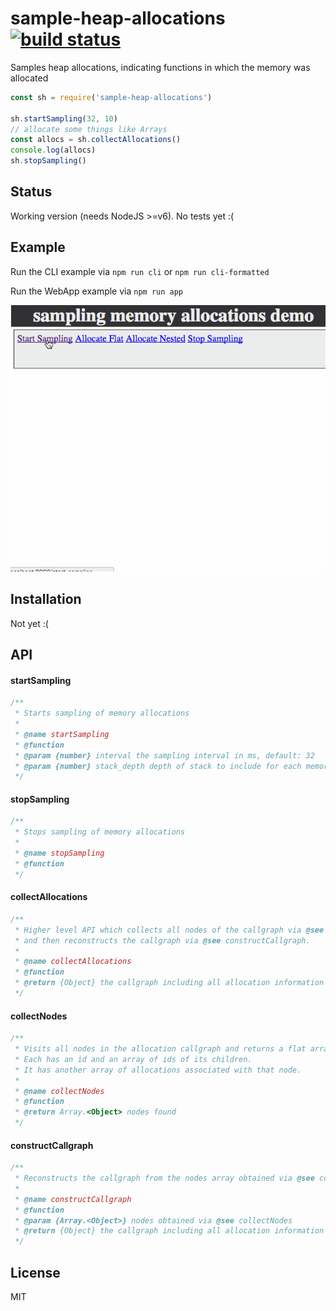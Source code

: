 # sample-heap-allocations [![build status](https://secure.travis-ci.org/thlorenz/sample-heap-allocations.png)](http://travis-ci.org/thlorenz/sample-heap-allocations)

Samples heap allocations, indicating functions in which the memory was allocated

```js
const sh = require('sample-heap-allocations')

sh.startSampling(32, 10)
// allocate some things like Arrays
const allocs = sh.collectAllocations()
console.log(allocs)
sh.stopSampling()
```

## Status

Working version (needs NodeJS >=v6). No tests yet :(

## Example

Run the CLI example via `npm run cli` or `npm run cli-formatted`

Run the WebApp example via `npm run app`

![app](assets/sampling-memory.gif)

## Installation

Not yet :(

## API

#### startSampling

```js
/**
 * Starts sampling of memory allocations
 *
 * @name startSampling
 * @function
 * @param {number} interval the sampling interval in ms, default: 32
 * @param {number} stack_depth depth of stack to include for each memory allocation, default: 6
 */
```

#### stopSampling

```js
/**
 * Stops sampling of memory allocations
 *
 * @name stopSampling
 * @function
 */
```


#### collectAllocations

```js
/**
 * Higher level API which collects all nodes of the callgraph via @see collectNodes
 * and then reconstructs the callgraph via @see constructCallgraph.
 *
 * @name collectAllocations
 * @function
 * @return {Object} the callgraph including all allocation information
 */
 ```

#### collectNodes

```js
/**
 * Visits all nodes in the allocation callgraph and returns a flat array of them.
 * Each has an id and an array of ids of its children.
 * It has another array of allocations associated with that node.
 *
 * @name collectNodes
 * @function
 * @return Array.<Object> nodes found
 */
```

#### constructCallgraph

```js
/**
 * Reconstructs the callgraph from the nodes array obtained via @see collectNodes.
 *
 * @name constructCallgraph
 * @function
 * @param {Array.<Object>} nodes obtained via @see collectNodes
 * @return {Object} the callgraph including all allocation information
 */
 ```

## License

MIT
